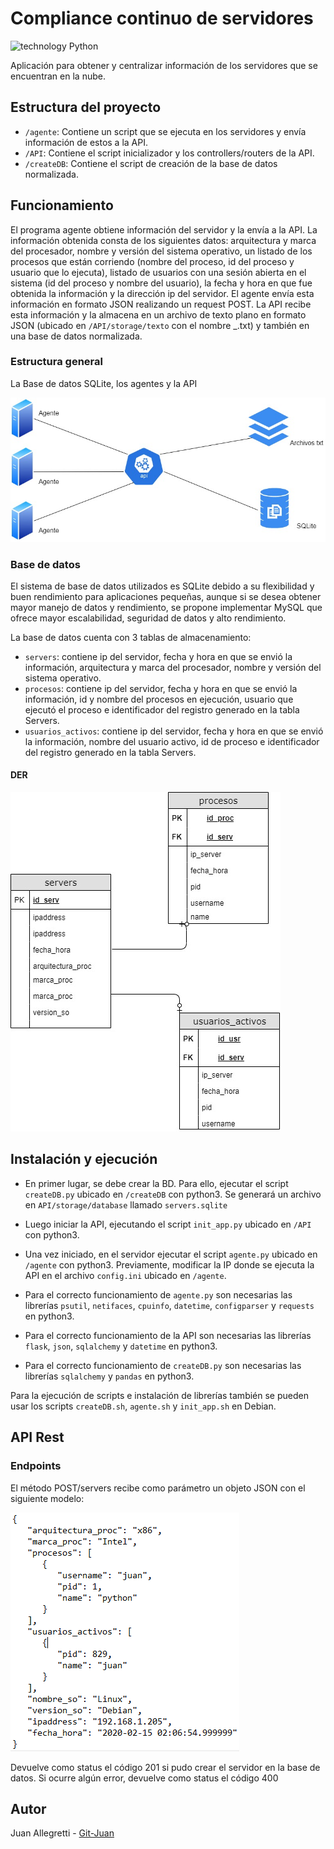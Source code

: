 # Compliance continuo de servidores
![technology Python](https://img.shields.io/badge/technology-python-blue.svg)

Aplicación para obtener y centralizar información de los servidores que se encuentran en la nube.


## Estructura del proyecto

* ```/agente```: Contiene un script que se ejecuta en los servidores y envía información de estos a la API.
* ```/API```: Contiene el script inicializador y los controllers/routers de la API.
* ```/createDB```: Contiene el script de creación de la base de datos normalizada.


## Funcionamiento

El programa agente obtiene información del servidor y la envía a la API. La información obtenida consta de los siguientes datos: arquitectura y marca del procesador, nombre y versión del sistema operativo, un listado de los procesos que están corriendo (nombre del proceso, id del proceso y usuario que lo ejecuta), listado de usuarios con una sesión abierta en el sistema (id del proceso y nombre del usuario), la fecha y hora en que fue obtenida la información y la dirección ip del servidor.
El agente envía esta información en formato JSON realizando un request POST.
La API recibe esta información y la almacena en un archivo de texto plano en formato JSON (ubicado en ```/API/storage/texto``` con el nombre <IP de servidor>_<AAAA-MM-DD>.txt) y también en una base de datos normalizada.

### Estructura general
La Base de datos SQLite, los agentes y la API

![](images/estructura.jpg)

### Base de datos
El sistema de base de datos utilizados es SQLite debido a su flexibilidad y buen rendimiento para aplicaciones pequeñas, aunque si se desea obtener mayor manejo de datos y rendimiento, se propone implementar MySQL que ofrece mayor escalabilidad, seguridad de datos y alto rendimiento.

La base de datos cuenta con 3 tablas de almacenamiento:

* ```servers```: contiene ip del servidor, fecha y hora en que se envió la información, arquitectura y marca del procesador, nombre y versión del sistema operativo.
* ```procesos```: contiene ip del servidor,  fecha y hora en que se envió la información, id y nombre del procesos en ejecución, usuario que ejecutó el proceso e identificador del registro generado en la tabla Servers.
* ```usuarios_activos```: contiene ip del servidor,  fecha y hora en que se envió la información, nombre del usuario activo, id de proceso e identificador del registro generado en la tabla Servers.

#### DER

![](images/DER.jpg)

## Instalación y ejecución
* En primer lugar, se debe crear la BD. Para ello, ejecutar el script ```createDB.py``` ubicado en ```/createDB``` con python3. Se generará un archivo en ```API/storage/database``` llamado ```servers.sqlite```
* Luego iniciar la API, ejecutando el script ```init_app.py``` ubicado en ```/API``` con python3.
* Una vez iniciado, en el servidor ejecutar el script ```agente.py``` ubicado en ```/agente``` con python3. Previamente, modificar la IP donde se ejecuta la API en el archivo ```config.ini``` ubicado en ```/agente```.

* Para el correcto funcionamiento de ```agente.py``` son necesarias las librerías ```psutil```, ```netifaces```, ```cpuinfo```, ```datetime```, ```configparser``` y ```requests``` en python3.
* Para el correcto funcionamiento de la API son necesarias las librerías ```flask```, ```json```, ```sqlalchemy``` y ```datetime``` en python3.
* Para el correcto funcionamiento de ```createDB.py``` son necesarias las librerías ```sqlalchemy``` y ```pandas``` en python3.

Para la ejecución de scripts e instalación de librerías también se pueden usar los scripts ```createDB.sh```, ```agente.sh``` y ```init_app.sh``` en Debian.

## API Rest

### Endpoints

El método POST/servers recibe como parámetro un objeto JSON con el siguiente modelo:

![](images/model.png)

Devuelve como status el código 201 si pudo crear el servidor en la base de datos.
Si ocurre algún error, devuelve como status el código 400

## Autor

Juan Allegretti - [Git-Juan](https://github.com/Git-Juan)
